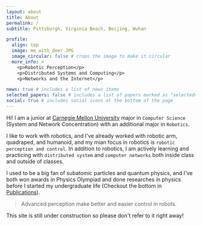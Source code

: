 ```yaml
---
layout: about
title: About
permalink: /
subtitle: Pittsburgh, Virginia Beach, Beijing, Wuhan

profile:
  align: top
  image: me_with_deer.JPG
  image_circular: false # crops the image to make it circular
  more_info: >
    <p>Robotic Perception</p>
    <p>Distributed Systems and Computing</p>
    <p>Networks and the Internet</p>

news: true # includes a list of news items
selected_papers: false # includes a list of papers marked as "selected={true}"
social: true # includes social icons at the bottom of the page
---
```

Hi! I am a junior at [Carnegie Mellon University](https://www.cmu.edu/) major in `Computer Science` (System and Network Concentration) with an additional major in `Robotics`.

I like to work with robotics, and I've already worked with robotic arm, quadraped, and humanoid, and my mian focus in robotics is `robotic perception and control`. In addition to robotics, I am actively learning and practicing with `distributed system` and `computer networks` both inside class and outside of classes.

I used to be a big fan of subatomic particles and quantum physics, and I've both won awards in Physics Olympiad and done researches in physics before I started my undergraduate life (Checkout the bottom in [Publications](/publications/)).

> Advanced perception make better and easier control in robots.

This site is still under construction so please don't refer to it right away!
